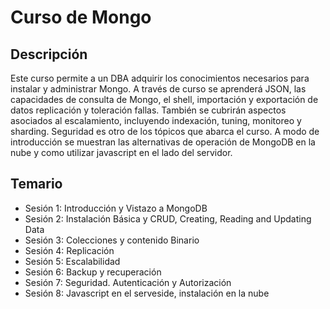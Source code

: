 # Curso de Mongo

## Descripción
Este curso permite a un DBA adquirir los conocimientos necesarios para instalar y administrar Mongo. A través de curso se aprenderá JSON, las capacidades de consulta de Mongo, el  shell, importación y exportación de datos replicación y toleración fallas. También se cubrirán aspectos asociados al escalamiento, incluyendo indexación, tuning, monitoreo y sharding. Seguridad es otro de los tópicos que abarca el curso. A modo de introducción se muestran las alternativas de operación de MongoDB en la nube y como utilizar javascript en el lado del servidor.

## Temario

 * Sesión 1: Introducción y Vistazo a MongoDB
 * Sesión 2: Instalación Básica y CRUD, Creating, Reading and Updating Data
 * Sesión 3: Colecciones y contenido Binario
 * Sesión 4: Replicación
 * Sesión 5: Escalabilidad
 * Sesión 6: Backup y recuperación
 * Sesión 7: Seguridad. Autenticación y Autorización
 * Sesión 8: Javascript en el serveside, instalación en la nube

